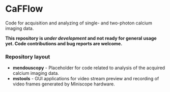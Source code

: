 # CaFFlow

Code for acquisition and analyzing of single- and two-photon calcium imaging data.

**This repository is _under_ _development_ and not ready for general usage yet. Code contributions and bug reports are welcome.**

### Repository layout

- __mendouscopy__ - Placeholder for code related to analysis of the acquired calcium imaging data.
- __mstools__ - GUI applications for video stream preview and recording of video frames generated by Miniscope hardware.
